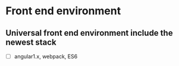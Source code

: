 # Front end environment

## Universal front end environment include the newest stack

- [ ] angular1.x, webpack, ES6
